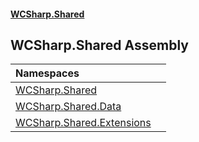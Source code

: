 #### [WCSharp.Shared](README.md 'README')

## WCSharp.Shared Assembly

| Namespaces | |
| :--- | :--- |
| [WCSharp.Shared](WCSharp.Shared.md 'WCSharp.Shared') | |
| [WCSharp.Shared.Data](WCSharp.Shared.Data.md 'WCSharp.Shared.Data') | |
| [WCSharp.Shared.Extensions](WCSharp.Shared.Extensions.md 'WCSharp.Shared.Extensions') | |
